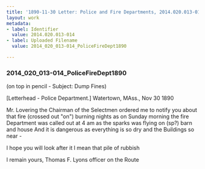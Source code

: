 ```yaml
---
title: '1890-11-30 Letter: Police and Fire Departments, 2014.020.013-014'
layout: work
metadata:
- label: Identifier
  value: 2014.020.013-014
- label: Uploaded Filename
  value: 2014_020_013-014_PoliceFireDept1890

---
```

<div class="pages">
<div id="page-1751998">
<h3><a name="page-1751998">2014_020_013-014_PoliceFireDept1890</a></h3>
<div class="page-content">
<p>(on top in pencil - Subject: Dump Fines)</p>
<p>[Letterhead - Police Department.]<span class='line-break'> </span>Watertown, MAss., Nov 30 1890</p>
<p>Mr. Lovering the Chairman<span class='line-break'> </span>of the Selectmen ordered me to notify<span class='line-break'> </span>you about that fire (crossed out "on") burning nights<span class='line-break'> </span>as on Sunday morning the fire Department<span class='line-break'> </span>was called out at 4 am as the sparks<span class='line-break'> </span>was flying on (sp?) barn and house<span class='line-break'> </span>And it is dangerous as everything is so<span class='line-break'> </span>dry and the Buildings so near -</p>
<p>I hope you will look after it<span class='line-break'> </span>I mean that pile of rubbish</p>
<p>I remain yours,<span class='line-break'> </span>Thomas F. Lyons officer on the Route</p>
</div>
</div>
<br />
</div>
